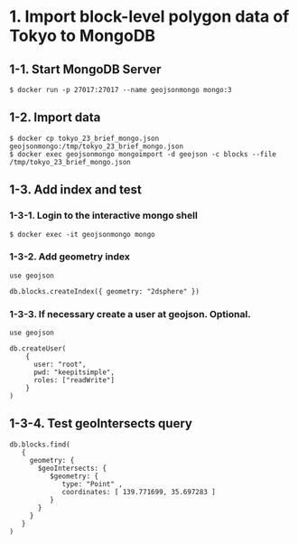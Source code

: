 # 1. Import block-level polygon data of Tokyo to MongoDB

## 1-1. Start MongoDB Server
```
$ docker run -p 27017:27017 --name geojsonmongo mongo:3
```

## 1-2. Import data
```
$ docker cp tokyo_23_brief_mongo.json geojsonmongo:/tmp/tokyo_23_brief_mongo.json
$ docker exec geojsonmongo mongoimport -d geojson -c blocks --file /tmp/tokyo_23_brief_mongo.json
```

## 1-3. Add index and test
### 1-3-1. Login to the interactive mongo shell
```
$ docker exec -it geojsonmongo mongo
```

### 1-3-2. Add geometry index
```
use geojson

db.blocks.createIndex({ geometry: "2dsphere" })
```

### 1-3-3. If necessary create a user at geojson. Optional.
```
use geojson

db.createUser(
    {
      user: "root",
      pwd: "keepitsimple",
      roles: ["readWrite"]
    }
) 
```

## 1-3-4. Test geoIntersects query
```
db.blocks.find(
   {
     geometry: {
       $geoIntersects: {
          $geometry: {
             type: "Point" ,
             coordinates: [ 139.771699, 35.697283 ]
          }
       }
     }
   }
)
```